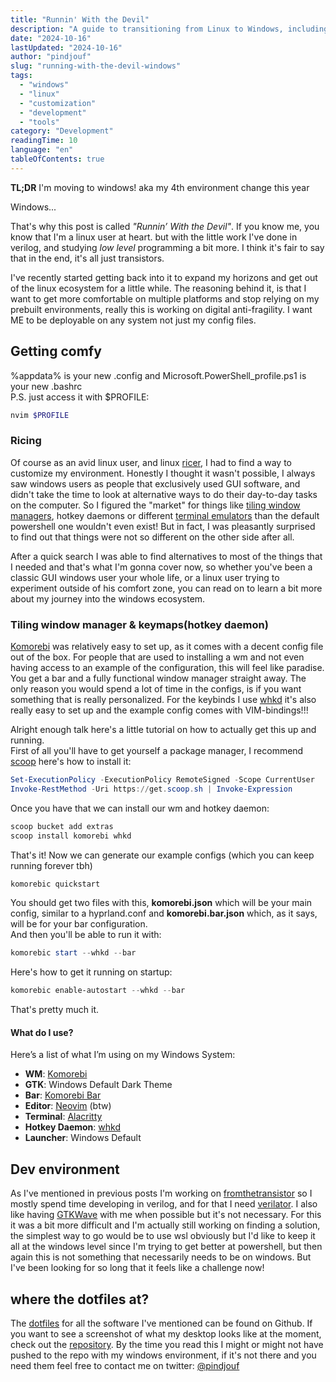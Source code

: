 ```yaml
---
title: "Runnin' With the Devil"
description: "A guide to transitioning from Linux to Windows, including environment setup, customization, and maintaining productivity workflows."
date: "2024-10-16"
lastUpdated: "2024-10-16"
author: "pindjouf"
slug: "running-with-the-devil-windows"
tags:
  - "windows"
  - "linux"
  - "customization"
  - "development"
  - "tools"
category: "Development"
readingTime: 10
language: "en"
tableOfContents: true
---
```


**TL;DR** I'm moving to windows! aka my 4th environment change this year

Windows...

That's why this post is called *"Runnin’ With the Devil"*. If you know me, you know that I'm a linux user at heart. but with the little work I've done in verilog, and studying *low level* programming a bit more. I think it's fair to say that in the end, it's all just transistors.

I've recently started getting back into it to expand my horizons and get out of the linux ecosystem for a little while. The reasoning behind it, is that I want to get more comfortable on multiple platforms and stop relying on my prebuilt environments, really this is working on digital anti-fragility. I want ME to be deployable on any system not just my config files.

## Getting comfy

%appdata% is your new .config and Microsoft.PowerShell_profile.ps1 is your new .bashrc  
P.S. just access it with $PROFILE:

```powershell
nvim $PROFILE
```

### Ricing

Of course as an avid linux user, and linux [ricer](https://jie-fang.github.io/blog/basics-of-ricing), I had to find a way to customize my environment. Honestly I thought it wasn't possible, I always saw windows users as people that exclusively used GUI software, and didn't take the time to look at alternative ways to do their day-to-day tasks on the computer. So I figured the "market" for things like [tiling window managers](https://en.wikipedia.org/wiki/Tiling_window_manager), hotkey daemons or different [terminal emulators](https://en.wikipedia.org/wiki/Terminal_emulator) than the default powershell one wouldn't even exist! But in fact, I was pleasantly surprised to find out that things were not so different on the other side after all.

After a quick search I was able to find alternatives to most of the things that I needed and that's what I'm gonna cover now, so whether you've been a classic GUI windows user your whole life, or a linux user trying to experiment outside of his comfort zone, you can read on to learn a bit more about my journey into the windows ecosystem.

### Tiling window manager & keymaps(hotkey daemon)

[Komorebi](https://lgug2z.github.io/komorebi/) was relatively easy to set up, as it comes with a decent config file out of the box. For people that are used to installing a wm and not even having access to an example of the configuration, this will feel like paradise. You get a bar and a fully functional window manager straight away. The only reason you would spend a lot of time in the configs, is if you want something that is really personalized. For the keybinds I use [whkd](https://github.com/LGUG2Z/whkd) it's also really easy to set up and the example config comes with VIM-bindings!!!

Alright enough talk here's a little tutorial on how to actually get this up and running.  
First of all you'll have to get yourself a package manager, I recommend [scoop](https://scoop.sh/) here's how to install it:

```powershell
Set-ExecutionPolicy -ExecutionPolicy RemoteSigned -Scope CurrentUser
Invoke-RestMethod -Uri https://get.scoop.sh | Invoke-Expression
```

Once you have that we can install our wm and hotkey daemon:

```powershell
scoop bucket add extras
scoop install komorebi whkd
```

That's it! Now we can generate our example configs (which you can keep running forever tbh)

```powershell
komorebic quickstart
```

You should get two files with this, **komorebi.json** which will be your main config, similar to a hyprland.conf and **komorebi.bar.json** which, as it says, will be for your bar configuration.  
And then you'll be able to run it with:

```powershell
komorebic start --whkd --bar
```

Here's how to get it running on startup:

```powershell
komorebic enable-autostart --whkd --bar
```

That's pretty much it.

#### What do I use?

Here’s a list of what I’m using on my Windows System:

- **WM**: [Komorebi](https://lgug2z.github.io/komorebi/)
- **GTK**: Windows Default Dark Theme
- **Bar**: [Komorebi Bar](https://lgug2z.github.io/komorebi/)
- **Editor**: [Neovim](https://neovim.io) (btw)
- **Terminal**: [Alacritty](https://alacritty.org) 
- **Hotkey Daemon**: [whkd](https://github.com/LGUG2Z/whkd)
- **Launcher**: Windows Default

## Dev environment

As I've mentioned in previous posts I'm working on [fromthetransistor](https://github.com/pindjouf/fromthetransistor) so I mostly spend time developing in verilog, and for that I need [verilator](https://www.veripool.org/verilator/). I also like having [GTKWave](https://gtkwave.sourceforge.net/) with me when possible but it's not necessary. For this it was a bit more difficult and I'm actually still working on finding a solution, the simplest way to go would be to use wsl obviously but I'd like to keep it all at the windows level since I'm trying to get better at powershell, but then again this is not something that necessarily needs to be on windows. But I've been looking for so long that it feels like a challenge now!

## where the dotfiles at?

The [dotfiles](https://github.com/pindjouf/dotfiles) for all the software I've mentioned can be found on Github. If you want to see a screenshot of what my desktop looks like at the moment, check out the [repository](https://github.com/pindjouf/dotfiles). By the time you read this I might or might not have pushed to the repo with my windows environment, if it's not there and you need them feel free to contact me on twitter: [@pindjouf](https://x.com/pindjouf)
